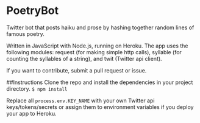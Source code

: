 # PoetryBot

Twitter bot that posts haiku and prose by hashing together random lines of famous poetry. 

Written in JavaScript with Node.js, running on Heroku. The app uses the following modules: request (for making simple http calls), syllable (for counting the syllables of a string), and twit (Twitter api client). 

If you want to contribute, submit a pull request or issue. 

##Instructions 
Clone the repo and install the dependencies in your project directory.
`$ npm install` 

Replace all `process.env.KEY_NAME` with your own Twitter api keys/tokens/secrets or assign them to environment variables if you deploy your app to Heroku. 

